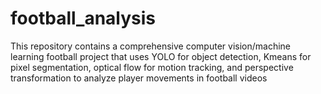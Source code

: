# football_analysis
This repository contains a comprehensive computer vision/machine learning football project that uses YOLO for object detection, Kmeans for pixel segmentation, optical flow for motion tracking, and perspective transformation to analyze player movements in football videos
